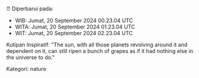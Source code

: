 ⏰ Diperbarui pada:
- WIB: Jumat, 20 September 2024 00.23.04 UTC
- WITA: Jumat, 20 September 2024 01.23.04 UTC
- WIT: Jumat, 20 September 2024 02.23.04 UTC

Kutipan Inspiratif:
"The sun, with all those planets revolving around it and dependent on it, can still ripen a bunch of grapes as if it had nothing else in the universe to do."


Kategori: nature

